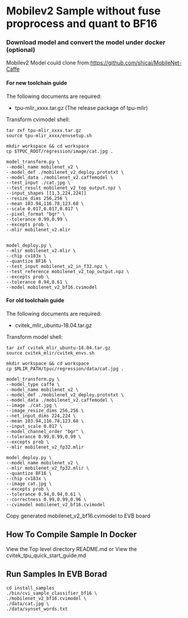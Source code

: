 # Mobilev2 Sample without fuse proprocess and quant to BF16

### Download model and convert the model under docker (optional)
Mobilev2 Model could clone from:https://github.com/shicai/MobileNet-Caffe

#### For new toolchain guide
The following documents are required:
* tpu-mlir_xxxx.tar.gz (The release package of tpu-mlir)

Transform cvimodel shell:
``` shell
tar zxf tpu-mlir_xxxx.tar.gz
source tpu-mlir_xxxx/envsetup.sh

mkdir workspace && cd workspace
cp $TPUC_ROOT/regression/image/cat.jpg .

model_transform.py \
--model_name mobilenet_v2 \
--model_def ./mobilenet_v2_deploy.prototxt \
--model_data ./mobilenet_v2.caffemodel \
--test_input ./cat.jpg \
--test_result mobilenet_v2_top_output.npz \
--input_shapes [[1,3,224,224]]
--resize_dims 256,256 \
--mean 103.94,116.78,123.68 \
--scale 0.017,0.017,0.017 \
--pixel_format "bgr" \
--tolerance 0.99,0.99 \
--excepts prob \
--mlir mobilenet_v2.mlir


model_deploy.py \
--mlir mobilenet_v2.mlir \
--chip cv183x \
--quantize BF16 \
--test_input mobilenet_v2_in_f32.npz \
--test_reference mobilenet_v2_top_output.npz \
--excepts prob \
--tolerance 0.94,0.61 \
--model mobilenet_v2_bf16.cvimodel
```


#### For old toolchain guide
The following documents are required:

* cvitek_mlir_ubuntu-18.04.tar.gz

Transform model shell:
``` shell
tar zxf cvitek_mlir_ubuntu-18.04.tar.gz
source cvitek_mlir/cvitek_envs.sh

mkdir workspace && cd workspace
cp $MLIR_PATH/tpuc/regression/data/cat.jpg .

model_transform.py \
--model_type caffe \
--model_name mobilenet_v2 \
--model_def ./mobilenet_v2_deploy.prototxt \
--model_data ./mobilenet_v2.caffemodel \
--image ./cat.jpg \
--image_resize_dims 256,256 \
--net_input_dims 224,224 \
--mean 103.94,116.78,123.68 \
--input_scale 0.017 \
--model_channel_order "bgr" \
--tolerance 0.99,0.99,0.99 \
--excepts prob \
--mlir mobilenet_v2_fp32.mlir

model_deploy.py \
--model_name mobilenet_v2 \
--mlir mobilenet_v2_fp32.mlir \
--quantize BF16 \
--chip cv183x \
--image cat.jpg \
--excepts prob \
--tolerance 0.94,0.94,0.61 \
--correctness 0.99,0.99,0.96 \
--cvimodel mobilenet_v2_bf16.cvimodel
```

Copy generated mobilenet_v2_bf16.cvimodel to EVB board

## How To Compile Sample In Docker
View the Top level directory README.md or View the cvitek_tpu_quick_start_guide.md

## Run Samples In EVB Borad
```
cd install_samples
./bin/cvi_sample_classifier_bf16 \
./mobilenet_v2_bf16.cvimodel \
./data/cat.jpg \
./data/synset_words.txt
```
